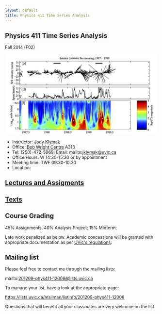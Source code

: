 ```yaml
---
layout: default
title: Physics 411 Time Series Analysis
---
```


## Physics 411 Time Series Analysis

Fall 2014 (F02)

![Lilly et al 2003](./figs/LillyEtAl03Fig14Small.png)


  - Instructor: [Jody Klymak](http://web.uvic.ca/~jklymak)
  - Office: [Bob Wright Centre](http://www.uvic.ca/buildings/sci.html) A313
  - Tel: (250)-472-5969; Email: mailto:jklymak@uvic.ca
  - Office Hours: W 14:30-15:30 or by appointment 
  - Meeting time:  TWF 09:30-10:30
  - Location:  

## [Lectures and Assigments](./Lectures/)


## [Texts](./Texts/)

## Course Grading

45% Assignments, 40% Analysis Project; 15% Midterm;

Late work penalized as below.  Academic concessions will be granted
with appropriate documentation as per [UVic's regulations](http://registrar.uvic.ca/undergrad/records/documents/def.html). 


## Mailing list

Please feel free to contact me through the mailing lists:

mailto:201209-phys411-12008@lists.uvic.ca

To manage your list, have a look at the appropriate page:

https://lists.uvic.ca/mailman/listinfo/201209-phys411-12008

Questions that will benefit all your classmates are very welcome on
the list. 









